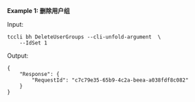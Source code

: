 **Example 1: 删除用户组**



Input: 

```
tccli bh DeleteUserGroups --cli-unfold-argument  \
    --IdSet 1
```

Output: 
```
{
    "Response": {
        "RequestId": "c7c79e35-65b9-4c2a-beea-a038fdf8c082"
    }
}
```

